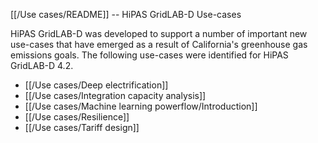 [[/Use cases/README]] -- HiPAS GridLAB-D Use-cases

HiPAS GridLAB-D was developed to support a number of important new use-cases that have emerged as a result of California's greenhouse gas emissions goals. The following use-cases were identified for HiPAS GridLAB-D 4.2.

* [[/Use cases/Deep electrification]]
* [[/Use cases/Integration capacity analysis]]
* [[/Use cases/Machine learning powerflow/Introduction]]
* [[/Use cases/Resilience]]
* [[/Use cases/Tariff design]]

